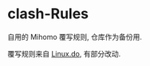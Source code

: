 # clash-Rules

自用的 Mihomo 覆写规则, 仓库作为备份用.

覆写规则来自 [Linux.do](https://linux.do/t/topic/229208), 有部分改动.
